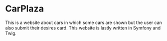 # CarPlaza
This is a website about cars in which some cars are shown but the user can also submit their desires card. This website is lastly written in Symfony and Twig.
